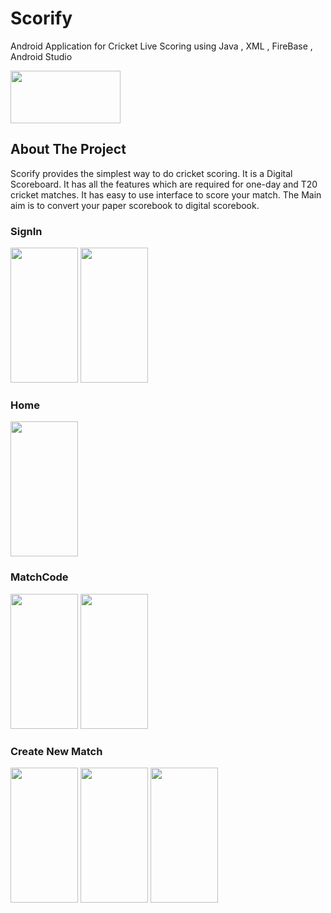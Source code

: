 # Scorify
Android Application for Cricket Live Scoring using Java , XML , FireBase , Android Studio

<img src="../main/Images/app_logo.png"  width="176" height="84" />

## About The Project
Scorify provides the simplest way to do cricket scoring.
It is a Digital Scoreboard.
It has all the features which are required for one-day and T20 cricket matches.
It has easy to use interface to score your match. 
The Main aim is to convert your paper scorebook to digital scorebook. 



### SignIn
<img src="../main/Images/Screenshot_1583211450.png"  width="108" height="216" />  <img src="../master/Images/Screenshot_1583211461.png"  width="108" height="216" />

### Home
<img src="../main/Images/Screenshot_1583211474.png"  width="108" height="216" /> 

### MatchCode
<img src="../main/Images/Screenshot_1583211498.png"  width="108" height="216" />  <img src="../master/Images/Screenshot_1583211506.png"  width="108" height="216" />  
### Create New Match
<img src="../main/Images/Screenshot_1583212121.png"  width="108" height="216" />  <img src="../master/Images/Screenshot_1583212221.png"  width="108" height="216" /> <img src="../master/Images/Screenshot_1583212254.png"  width="108" height="216" />

